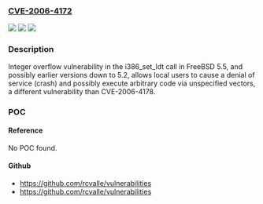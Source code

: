 ### [CVE-2006-4172](https://cve.mitre.org/cgi-bin/cvename.cgi?name=CVE-2006-4172)
![](https://img.shields.io/static/v1?label=Product&message=n%2Fa&color=blue)
![](https://img.shields.io/static/v1?label=Version&message=n%2Fa&color=blue)
![](https://img.shields.io/static/v1?label=Vulnerability&message=n%2Fa&color=brighgreen)

### Description

Integer overflow vulnerability in the i386_set_ldt call in FreeBSD 5.5, and possibly earlier versions down to 5.2, allows local users to cause a denial of service (crash) and possibly execute arbitrary code via unspecified vectors, a different vulnerability than CVE-2006-4178.

### POC

#### Reference
No POC found.

#### Github
- https://github.com/rcvalle/vulnerabilities
- https://github.com/rcvalle/vulnerabilities

